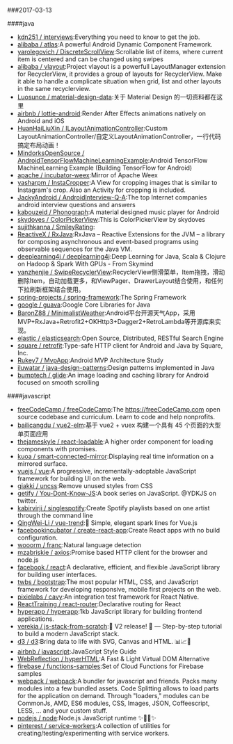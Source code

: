 ###2017-03-13 

####java
* [kdn251 / interviews](https://github.com/kdn251/interviews):Everything you need to know to get the job.
* [alibaba / atlas](https://github.com/alibaba/atlas):A powerful Android Dynamic Component Framework.
* [yarolegovich / DiscreteScrollView](https://github.com/yarolegovich/DiscreteScrollView):Scrollable list of items, where current item is centered and can be changed using swipes
* [alibaba / vlayout](https://github.com/alibaba/vlayout):Project vlayout is a powerfull LayoutManager extension for RecyclerView, it provides a group of layouts for RecyclerView. Make it able to handle a complicate situation when grid, list and other layouts in the same recyclerview.
* [Luosunce / material-design-data](https://github.com/Luosunce/material-design-data):关于 Material Design 的一切资料都在这里
* [airbnb / lottie-android](https://github.com/airbnb/lottie-android):Render After Effects animations natively on Android and iOS
* [HuanHaiLiuXin / ILayoutAnimationController](https://github.com/HuanHaiLiuXin/ILayoutAnimationController):Custom LayoutAnimationController/自定义LayoutAnimationController，一行代码搞定布局动画！
* [MindorksOpenSource / AndroidTensorFlowMachineLearningExample](https://github.com/MindorksOpenSource/AndroidTensorFlowMachineLearningExample):Android TensorFlow MachineLearning Example (Building TensorFlow for Android)
* [apache / incubator-weex](https://github.com/apache/incubator-weex):Mirror of Apache Weex
* [yasharpm / InstaCropper](https://github.com/yasharpm/InstaCropper):A View for cropping images that is similar to Instagram's crop. Also an Activity for cropping is included.
* [JackyAndroid / AndroidInterview-Q-A](https://github.com/JackyAndroid/AndroidInterview-Q-A):The top Internet companies android interview questions and answers
* [kabouzeid / Phonograph](https://github.com/kabouzeid/Phonograph):A material designed music player for Android
* [skydoves / ColorPickerView](https://github.com/skydoves/ColorPickerView):This is ColorPickerView by skydoves
* [sujithkanna / SmileyRating](https://github.com/sujithkanna/SmileyRating):
* [ReactiveX / RxJava](https://github.com/ReactiveX/RxJava):RxJava – Reactive Extensions for the JVM – a library for composing asynchronous and event-based programs using observable sequences for the Java VM.
* [deeplearning4j / deeplearning4j](https://github.com/deeplearning4j/deeplearning4j):Deep Learning for Java, Scala & Clojure on Hadoop & Spark With GPUs - From Skymind
* [yanzhenjie / SwipeRecyclerView](https://github.com/yanzhenjie/SwipeRecyclerView):RecyclerView侧滑菜单，Item拖拽，滑动删除Item，自动加载更多，和ViewPager、DrawerLayout结合使用，和任何下拉刷新框架结合使用。
* [spring-projects / spring-framework](https://github.com/spring-projects/spring-framework):The Spring Framework
* [google / guava](https://github.com/google/guava):Google Core Libraries for Java
* [BaronZ88 / MinimalistWeather](https://github.com/BaronZ88/MinimalistWeather):Android平台开源天气App，采用MVP+RxJava+Retrofit2+OKHttp3+Dagger2+RetroLambda等开源库来实现。
* [elastic / elasticsearch](https://github.com/elastic/elasticsearch):Open Source, Distributed, RESTful Search Engine
* [square / retrofit](https://github.com/square/retrofit):Type-safe HTTP client for Android and Java by Square, Inc.
* [Rukey7 / MvpApp](https://github.com/Rukey7/MvpApp):Android MVP Architecture Study
* [iluwatar / java-design-patterns](https://github.com/iluwatar/java-design-patterns):Design patterns implemented in Java
* [bumptech / glide](https://github.com/bumptech/glide):An image loading and caching library for Android focused on smooth scrolling

####javascript
* [freeCodeCamp / freeCodeCamp](https://github.com/freeCodeCamp/freeCodeCamp):The https://freeCodeCamp.com open source codebase and curriculum. Learn to code and help nonprofits.
* [bailicangdu / vue2-elm](https://github.com/bailicangdu/vue2-elm):基于 vue2 + vuex 构建一个具有 45 个页面的大型单页面应用
* [thejameskyle / react-loadable](https://github.com/thejameskyle/react-loadable):A higher order component for loading components with promises.
* [kuoa / smart-connected-mirror](https://github.com/kuoa/smart-connected-mirror):Displaying real time information on a mirrored surface.
* [vuejs / vue](https://github.com/vuejs/vue):A progressive, incrementally-adoptable JavaScript framework for building UI on the web.
* [giakki / uncss](https://github.com/giakki/uncss):Remove unused styles from CSS
* [getify / You-Dont-Know-JS](https://github.com/getify/You-Dont-Know-JS):A book series on JavaScript. @YDKJS on twitter.
* [kabirvirji / singlespotify](https://github.com/kabirvirji/singlespotify):Create Spotify playlists based on one artist through the command line
* [QingWei-Li / vue-trend](https://github.com/QingWei-Li/vue-trend):🌈 Simple, elegant spark lines for Vue.js
* [facebookincubator / create-react-app](https://github.com/facebookincubator/create-react-app):Create React apps with no build configuration.
* [wooorm / franc](https://github.com/wooorm/franc):Natural language detection
* [mzabriskie / axios](https://github.com/mzabriskie/axios):Promise based HTTP client for the browser and node.js
* [facebook / react](https://github.com/facebook/react):A declarative, efficient, and flexible JavaScript library for building user interfaces.
* [twbs / bootstrap](https://github.com/twbs/bootstrap):The most popular HTML, CSS, and JavaScript framework for developing responsive, mobile first projects on the web.
* [pixielabs / cavy](https://github.com/pixielabs/cavy):An integration test framework for React Native.
* [ReactTraining / react-router](https://github.com/ReactTraining/react-router):Declarative routing for React
* [hyperapp / hyperapp](https://github.com/hyperapp/hyperapp):1kb JavaScript library for building frontend applications.
* [verekia / js-stack-from-scratch](https://github.com/verekia/js-stack-from-scratch):🎉 V2 release! 🎉 — Step-by-step tutorial to build a modern JavaScript stack.
* [d3 / d3](https://github.com/d3/d3):Bring data to life with SVG, Canvas and HTML. 📊📈🎉
* [airbnb / javascript](https://github.com/airbnb/javascript):JavaScript Style Guide
* [WebReflection / hyperHTML](https://github.com/WebReflection/hyperHTML):A Fast & Light Virtual DOM Alternative
* [firebase / functions-samples](https://github.com/firebase/functions-samples):Set of Cloud Functions for Firebase samples
* [webpack / webpack](https://github.com/webpack/webpack):A bundler for javascript and friends. Packs many modules into a few bundled assets. Code Splitting allows to load parts for the application on demand. Through "loaders," modules can be CommonJs, AMD, ES6 modules, CSS, Images, JSON, Coffeescript, LESS, ... and your custom stuff.
* [nodejs / node](https://github.com/nodejs/node):Node.js JavaScript runtime ✨🐢🚀✨
* [pinterest / service-workers](https://github.com/pinterest/service-workers):A collection of utilities for creating/testing/experimenting with service workers.
